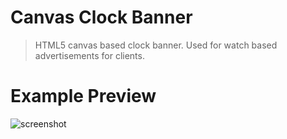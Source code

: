 # Canvas Clock Banner
> HTML5 canvas based clock banner. Used for watch based advertisements for clients.

# Example Preview
![screenshot](https://raw.githubusercontent.com/VernonGrant/canvas-watch-banner/master/screenshot.png)
